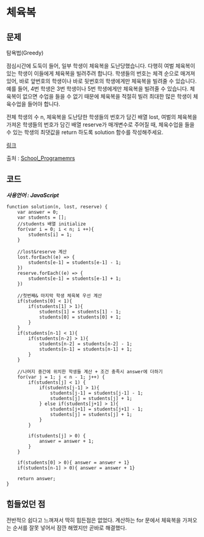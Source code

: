 # 체육복

## 문제

탐욕법(Greedy)

점심시간에 도둑이 들어, 일부 학생이 체육복을 도난당했습니다. 다행히 여벌 체육복이 있는 학생이 이들에게 체육복을 빌려주려 합니다. 학생들의 번호는 체격 순으로 매겨져 있어, 바로 앞번호의 학생이나 바로 뒷번호의 학생에게만 체육복을 빌려줄 수 있습니다. 예를 들어, 4번 학생은 3번 학생이나 5번 학생에게만 체육복을 빌려줄 수 있습니다. 체육복이 없으면 수업을 들을 수 없기 때문에 체육복을 적절히 빌려 최대한 많은 학생이 체육수업을 들어야 합니다.

전체 학생의 수 n, 체육복을 도난당한 학생들의 번호가 담긴 배열 lost, 여벌의 체육복을 가져온 학생들의 번호가 담긴 배열 reserve가 매개변수로 주어질 때, 체육수업을 들을 수 있는 학생의 최댓값을 return 하도록 solution 함수를 작성해주세요.

[링크](https://school.programmers.co.kr/learn/courses/30/lessons/42862?language=javascript#)

출처 : [School_Programemrs](https://school.programmers.co.kr/)

## 코드

**_사용언어 : JavaScript_**

```
function solution(n, lost, reserve) {
    var answer = 0;
    var students = [];
    //students 배열 initialize
    for(var i = 0; i < n; i ++){
        students[i] = 1;
    }

    //lost&reserve 계산
    lost.forEach((e) => {
        students[e-1] = students[e-1] - 1;
    })
    reserve.forEach((e) => {
        students[e-1] = students[e-1] + 1;
    })

    //첫번째& 마지막 학생 체육복 우선 계산
    if(students[0] < 1){
        if(students[1] > 1){
            students[1] = students[1] - 1;
            students[0] = students[0] + 1;
        }
    }
    if(students[n-1] < 1){
        if(students[n-2] > 1){
            students[n-2] = students[n-2] - 1;
            students[n-1] = students[n-1] + 1;
        }
    }

    //나머지 중간에 위치한 학생들 계산 + 조건 충족시 answer에 더하기
    for(var j = 1; j < n - 1; j++) {
        if(students[j] < 1) {
            if(students[j-1] > 1){
                students[j-1] = students[j-1] - 1;
                students[j] = students[j] + 1;
            } else if(students[j+1] > 1){
                students[j+1] = students[j+1] - 1;
                students[j] = students[j] + 1;
            }
        }

        if(students[j] > 0) {
            answer = answer + 1;
        }
    }

    if(students[0] > 0){ answer = answer + 1}
    if(students[n-1] > 0){ answer = answer + 1}

    return answer;
}
```

## 힘들었던 점

전반적으 쉽다고 느껴져서 딱히 힘든점은 없었다.
계산하는 for 문에서 체육복을 가져오는 순서를 잘못 넣어서 잠깐 해멨지만 곧바로 해결했다.
